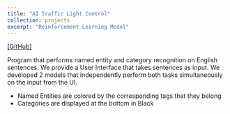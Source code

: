 ```yaml
---
title: "AI Traffic Light Control"
collection: projects
excerpt: "Reinforcement Learning Model"
---
```


[[GitHub]](https://github.com/parasnaren/AI-Traffic-Light-Control)

Program that performs named entity and category recognition on English sentences. We provide a User Interface that takes sentences as input. We developed 2 models that independently perform both tasks simultaneously on the input from the UI.

- Named Entities are colored by the corresponding tags that they belong
- Categories are displayed at the bottom in Black
